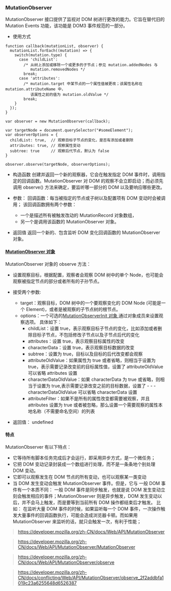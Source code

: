 ### MutationObserver

MutationObserver 接口提供了监视对 DOM 树进行更改的能力。它旨在替代旧的 Mutation Events 功能，该功能是 DOM3 事件规范的一部分。

- 使用方式

```
function callback(mutationList, observer) {
  mutationList.forEach((mutation) => {
    switch(mutation.type) {
      case 'childList':
        /* 从树上添加或移除一个或更多的子节点；参见 mutation.addedNodes 与
           mutation.removedNodes */
        break;
      case 'attributes':
        /* mutation.target 中某节点的一个属性值被更改；该属性名称在 mutation.attributeName 中，
           该属性之前的值为 mutation.oldValue */
        break;
    }
  });
}

var observer = new MutationObserver(callback);

var targetNode = document.querySelector("#someElement");
var observerOptions = {
  childList: true,  // 观察目标子节点的变化，是否有添加或者删除
  attributes: true, // 观察属性变动
  subtree: true     // 观察后代节点，默认为 false
}

observer.observe(targetNode, observerOptions);

```

- 构造函数
  创建并返回一个新的观察器，它会在触发指定 DOM 事件时，调用指定的回调函数。MutationObserver 对 DOM 的观察不会立即启动；而必须先调用 observe() 方法来确定，要监听哪一部分的 DOM 以及要响应哪些更改。

- 参数：
  回调函数：每当被指定的节点或子树以及配置项有 DOM 变动时会被调用；
  该回调函数拥有两个参数：

  - 一个是描述所有被触发改动的 MutationRecord 对象数组，
  - 另一个是调用该函数的 MutationObserver 对象。

- 返回值
  返回一个新的、包含监听 DOM 变化回调函数的 MutationObserver 对象。

#### [MutationObserver 对象](https://developer.mozilla.org/zh-CN/docs/Web/API/MutationObserver/observe)

MutationObserver 对象的 observe 方法：

- 设置观察目标，根据配置，观察者会观察 DOM 树中的单个 Node，也可能会观察被指定节点的部分或者所有的子孙节点。
- 接受两个参数:

  - target：观察目标，DOM 树中的一个要观察变化的 DOM Node (可能是一个 Element)，或者是被观察的子节点树的根节点。
  - options：一个可选的[MutationObserverInit 对象](https://developer.mozilla.org/zh-CN/docs/conflicting/Web/API/MutationObserver/observe_2f2addbfa1019c23a6255648d6526387),通过对象成员来设置观察选项。
    具体如下：
    - childList：设置 true，表示观察目标子节点的变化，比如添加或者删除目标子节点，不包括修改子节点以及子节点后代的变化
    - attributes：设置 true，表示观察目标属性的改变
    - characterData：设置 true，表示观察目标数据的改变
    - subtree：设置为 true，目标以及目标的后代改变都会观察
    - attributeOldValue：如果属性为 true 或者省略，则相当于设置为 true，表示需要记录改变前的目标属性值，设置了 attributeOldValue 可以省略 attributes 设置
    - characterDataOldValue：如果 characterData 为 true 或省略，则相当于设置为 true,表示需要记录改变之前的目标数据，设置了 - - - characterDataOldValue 可以省略 characterData 设置
    - attributeFilter：如果不是所有的属性改变都需要被观察，并且 attributes 设置为 true 或者被忽略，那么设置一个需要观察的属性本地名称（不需要命名空间）的列表

- 返回值：
  undefined

#### 特点

MutationObserver 有以下特点：

- 它等待所有脚本任务完成后才会运行，即采用异步方式，是一个微任务；
- 它把 DOM 变动记录封装成一个数组进行处理，而不是一条条地个别处理 DOM 变动。
- 它即可以观察发生在 DOM 节点的所有变动，也可以观察某一类变动
- 当 DOM 发生变动会触发 MutationObserver 事件。但是，它与 一般 DOM 事件有一个本质不同： 一般 DOM 事件是同步触发，也就是说 DOM 发生变动立刻会触发相应的事件；MutationObserver 则是异步触发，DOM 发生变动以后，并不会马上触发，而是要等到当前所有 DOM 操作都结束后才触发。
  比如：
  在监听大量 DOM 事件的时候，如果监听每一个 DOM 事件，一次操作触发大量事件的回调函数执行，可能会造成浏览器卡顿。而如果用 MutationObserver 来监听的话，就只会触发一次，有利于性能；

> <https://developer.mozilla.org/zh-CN/docs/Web/API/MutationObserver>

> <https://developer.mozilla.org/zh-CN/docs/Web/API/MutationObserver/MutationObserver>

> <https://developer.mozilla.org/zh-CN/docs/Web/API/MutationObserver/observe>

> <https://developer.mozilla.org/zh-CN/docs/conflicting/Web/API/MutationObserver/observe_2f2addbfa1019c23a6255648d6526387>
